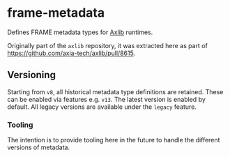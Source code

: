# frame-metadata

Defines FRAME metadata types for [Axlib](https://github.com/axia-tech/axlib) runtimes.

Originally part of the `axlib` repository, it was extracted here as part of https://github.com/axia-tech/axlib/pull/8615.

## Versioning
Starting from `v8`, all historical metadata type definitions are retained. These can be enabled via features e.g. `v13`. The latest version is enabled by default. All legacy versions are available under the `legacy` feature.

### Tooling
The intention is to provide tooling here in the future to handle the different versions of metadata.
